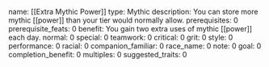 name: [[Extra Mythic Power]]
type: Mythic
description: You can store more mythic [[power]] than your tier would normally allow.
prerequisites: 0
prerequisite_feats: 0
benefit: You gain two extra uses of mythic [[power]] each day.
normal: 0
special: 0
teamwork: 0
critical: 0
grit: 0
style: 0
performance: 0
racial: 0
companion_familiar: 0
race_name: 0
note: 0
goal: 0
completion_benefit: 0
multiples: 0
suggested_traits: 0
